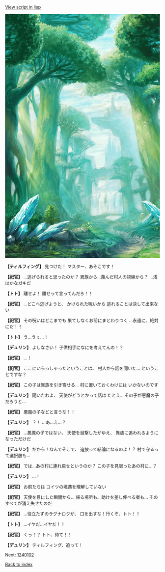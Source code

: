 [View script in lisp](../scripts/1240101.txt)

![forest.png](../images/backgrounds/forest.png)

**【ティルフィング】**
見つけた！
マスター、あそこです！

**【祀官】**
…逃げられると思ったのか？
異族から…蔑んだ村人の視線から？
…浅はかなガキだ

**【トト】**
離せよ！
離せって言ってんだろ！！

**【祀官】**
…どこへ逃げようと、
かけられた呪いから
逃れることは決して出来ない

**【祀官】**
その呪いはどこまでも
果てしなくお前にまとわりつく
…永遠に、絶対にだ！！

**【トト】**
う…うぅ…！

**【デュリン】**
よしなさい！
子供相手になにを考えてんの！？

**【祀官】**
…！

**【祀官】**
ここにいらっしゃったということは、
村人から話を聞いた…
ということですな？

**【祀官】**
この子は異族を引き寄せる…
村に置いておくわけには
いかないのです

**【デュリン】**
聞いたわよ、
天使がどうとかって話は
たとえ、その子が悪魔の子だろうと…

**【祀官】**
悪魔の子などと言うな！！

**【デュリン】**
？！
…あ…え…？

**【祀官】**
…悪魔の子ではない、
天使を目撃したがゆえ、
異族に追われるようになっただけだ

**【デュリン】**
だから！なんでそこで、
追放って結論になるのよ！？
村で守るって選択肢も…

**【祀官】**
では…あの村に連れ戻せというのか？
この子を見限ったあの村に…？

**【デュリン】**
…！

**【祀官】**
お前たちは
コイツの境遇を理解していない

**【祀官】**
天使を目にした瞬間から…
帰る場所も、助けを差し伸べる者も…
そのすべてが消え失せたのだ

**【祀官】**
…役立たずのラグナロクが、
口を出すな！行くぞ、トト！！

**【トト】**
…イヤだ…イヤだ！！

**【祀官】**
くっ！？
トト、待て！！

**【デュリン】**
ティルフィング、追って！

Next: [1240102](1240102.md)

[Back to index](index.md)
